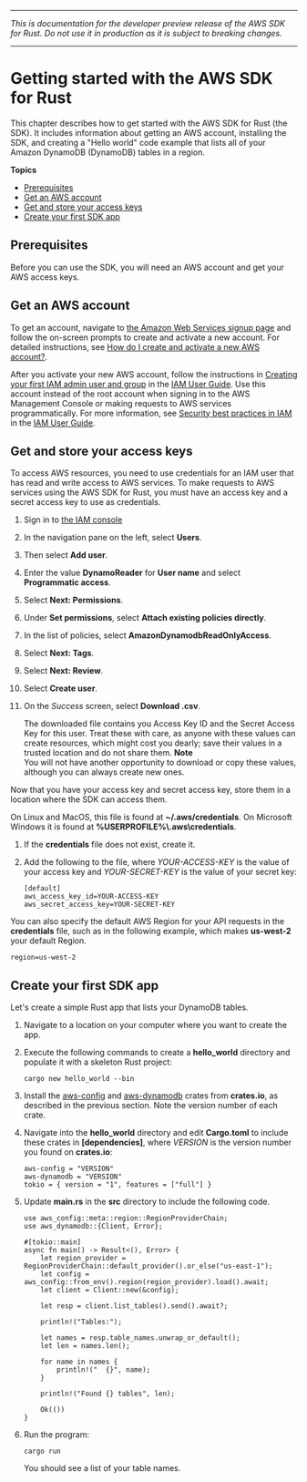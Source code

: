 --------

 *This is documentation for the developer preview release of the AWS SDK for Rust\. Do not use it in production as it is subject to breaking changes\.* 

--------

# Getting started with the AWS SDK for Rust<a name="getting-started"></a>

This chapter describes how to get started with the AWS SDK for Rust \(the SDK\)\. It includes information about getting an AWS account, installing the SDK, and creating a "Hello world" code example that lists all of your Amazon DynamoDB \(DynamoDB\) tables in a region\.

**Topics**
+ [Prerequisites](#getting-started-prerequisites)
+ [Get an AWS account](#getting-started-step1)
+ [Get and store your access keys](#getting-started-step2)
+ [Create your first SDK app](#hello-world)

## Prerequisites<a name="getting-started-prerequisites"></a>

Before you can use the SDK, you will need an AWS account and get your AWS access keys\.

## Get an AWS account<a name="getting-started-step1"></a>

To get an account, navigate to [the Amazon Web Services signup page](http://portal.aws.amazon.com/billing/signup) and follow the on\-screen prompts to create and activate a new account\. For detailed instructions, see [How do I create and activate a new AWS account?](http://aws.amazon.com/premiumsupport/knowledge-center/create-and-activate-aws-account/)\.

After you activate your new AWS account, follow the instructions in [Creating your first IAM admin user and group](https://docs.aws.amazon.com/IAM/latest/UserGuide/getting-started_create-admin-group.html#getting-started_create-admin-group-console) in the [IAM User Guide](https://docs.aws.amazon.com/IAM/latest/UserGuide/)\. Use this account instead of the root account when signing in to the AWS Management Console or making requests to AWS services programmatically\. For more information, see [Security best practices in IAM](https://docs.aws.amazon.com/IAM/latest/UserGuide/best-practices.html#lock-away-credentials) in the [IAM User Guide](https://docs.aws.amazon.com/IAM/latest/UserGuide/)\.

## Get and store your access keys<a name="getting-started-step2"></a>

To access AWS resources, you need to use credentials for an IAM user that has read and write access to AWS services\. To make requests to AWS services using the AWS SDK for Rust, you must have an access key and a secret access key to use as credentials\.

1. Sign in to [the IAM console](https://console.aws.amazon.com/iam/) 

1. In the navigation pane on the left, select **Users**\.

1. Then select **Add user**\.

1. Enter the value **DynamoReader** for **User name** and select **Programmatic access**\.

1. Select **Next: Permissions**\.

1. Under **Set permissions**, select **Attach existing policies directly**\.

1. In the list of policies, select **AmazonDynamodbReadOnlyAccess**\.

1. Select **Next: Tags**\.

1. Select **Next: Review**\.

1. Select **Create user**\.

1. On the *Success* screen, select **Download \.csv**\.

   The downloaded file contains you Access Key ID and the Secret Access Key for this user\. Treat these with care, as anyone with these values can create resources, which might cost you dearly; save their values in a trusted location and do not share them\.
**Note**  
You will not have another opportunity to download or copy these values, although you can always create new ones\.

Now that you have your access key and secret access key, store them in a location where the SDK can access them\.

On Linux and MacOS, this file is found at **\~/\.aws/credentials**\. On Microsoft Windows it is found at **%USERPROFILE%\\\.aws\\credentials**\.

1. If the **credentials** file does not exist, create it\.

1. Add the following to the file, where *YOUR\-ACCESS\-KEY* is the value of your access key and *YOUR\-SECRET\-KEY* is the value of your secret key:

   ```
   [default]
   aws_access_key_id=YOUR-ACCESS-KEY
   aws_secret_access_key=YOUR-SECRET-KEY
   ```

You can also specify the default AWS Region for your API requests in the **credentials** file, such as in the following example, which makes **us\-west\-2** your default Region\.

```
region=us-west-2
```

## Create your first SDK app<a name="hello-world"></a>

Let's create a simple Rust app that lists your DynamoDB tables\.

1. Navigate to a location on your computer where you want to create the app\.

1. Execute the following commands to create a **hello\_world** directory and populate it with a skeleton Rust project:

   ```
   cargo new hello_world --bin
   ```

1. Install the [aws\-config](https://crates.io/crates/aws-config) and [aws\-dynamodb](https://crates.io/crates/aws-dynamodb) crates from **crates\.io**, as described in the previous section\. Note the version number of each crate\.

1. Navigate into the **hello\_world** directory and edit **Cargo\.toml** to include these crates in **\[dependencies\]**, where *VERSION* is the version number you found on **crates\.io**:

   ```
   aws-config = "VERSION"
   aws-dynamodb = "VERSION"
   tokio = { version = "1", features = ["full"] }
   ```

1. Update **main\.rs** in the **src** directory to include the following code\.

   ```
   use aws_config::meta::region::RegionProviderChain;
   use aws_dynamodb::{Client, Error};
   
   #[tokio::main]
   async fn main() -> Result<(), Error> {
       let region_provider = RegionProviderChain::default_provider().or_else("us-east-1");
       let config = aws_config::from_env().region(region_provider).load().await;
       let client = Client::new(&config);
   
       let resp = client.list_tables().send().await?;
   
       println!("Tables:");
   
       let names = resp.table_names.unwrap_or_default();
       let len = names.len();
   
       for name in names {
           println!("  {}", name);
       }
   
       println!("Found {} tables", len);
   
       Ok(())
   }
   ```

1. Run the program:

   ```
   cargo run
   ```

   You should see a list of your table names\.
